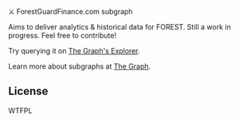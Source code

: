⚔️ ForestGuardFinance.com  subgraph

Aims to deliver analytics & historical data for FOREST. Still a work in progress. Feel free to contribute!

Try querying it on [The Graph's Explorer](https://thegraph.com/explorer/subgraph/theomnipotentbeing/forestguardfinance).

Learn more about subgraphs at [The Graph](https://thegraph.com/).

## License

WTFPL
